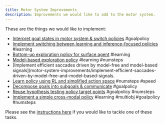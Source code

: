```yaml
---
title: Motor System Improvements
description: Improvements we would like to add to the motor system.
---
```


These are the things we would like to implement:

- [Interpret goal states in motor system & switch policies](motor-system-improvements/interpret-goal-states-in-motor-system-switch-policies.md) #goalpolicy
- [Implement switching between learning and inference-focused policies](motor-system-improvements/implement-switching-between-learning-and-inference-focused-policies.md) #learning
- [Bottom-up exploration policy for surface agent](motor-system-improvements/bottom-up-exploration-policy-for-surface-agent.md) #learning
- [Model-based exploration policy](motor-system-improvements/model-based-exploration-policy.md) #learning #numsteps
- [Implement efficient saccades driven by model-free and model-based signals](motor-system-improvements/implement-efficient-saccades-driven-by-model-free-and-model-based-signals.
- [Learn policy using RL and simplified action space](motor-system-improvements/learn-policy-using-rl.md) #numsteps #speed
- [Decompose goals into subgoals & communicate](motor-system-improvements/decompose-goals-into-subgoals-communicate.md) #goalpolicy
- [Reuse hypothesis testing policy target points](motor-system-improvements/reuse-hypothesis-testing-policy-target-points.md) #goalpolicy #numsteps
- [Implement a simple cross-modal policy](motor-system-improvements/implement-a-simple-cross-modal-policy-for-sensory-guidance.md) #learning #multiobj #goalpolicy #numsteps

Please see the [instructions here](project-roadmap.md#how-you-can-contribute) if you would like to tackle one of these tasks.